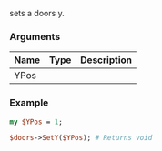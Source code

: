 sets a doors y.
### Arguments
**Name**|**Type**|**Description**
:---|:---|:---
YPos||

### Example

```perl
my $YPos = 1;

$doors->SetY($YPos); # Returns void
```